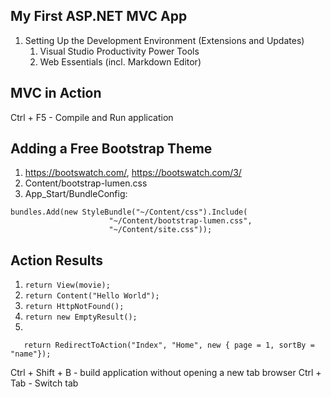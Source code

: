 ﻿## My First ASP.NET MVC App

1. Setting Up the Development Environment (Extensions and Updates)
   1. Visual Studio Productivity Power Tools
   2. Web Essentials (incl. Markdown Editor)

## MVC in Action

Ctrl + F5 - Compile and Run application

## Adding a Free Bootstrap Theme

1. https://bootswatch.com/, https://bootswatch.com/3/ 
2. Content/bootstrap-lumen.css
3. App_Start/BundleConfig:
```
bundles.Add(new StyleBundle("~/Content/css").Include(
                      "~/Content/bootstrap-lumen.css",
                      "~/Content/site.css"));
```

## Action Results

1) ```return View(movie);```
2) ```return Content("Hello World");```
3) ```return HttpNotFound();```
4) ```return new EmptyResult();```
5) 
```
   return RedirectToAction("Index", "Home", new { page = 1, sortBy = "name"});
```

Ctrl + Shift + B - build application without opening a new tab browser
Ctrl + Tab - Switch tab